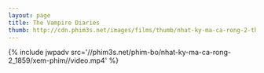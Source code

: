 ```yaml
---
layout: page
title: The Vampire Diaries
thumb: http://cdn.phim3s.net/images/films/thumb/nhat-ky-ma-ca-rong-2-the-vampire-diaries-2010.jpg
---
```

{% include jwpadv src='//phim3s.net/phim-bo/nhat-ky-ma-ca-rong-2_1859/xem-phim//video.mp4' %}